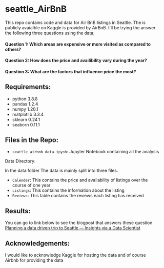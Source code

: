 # seattle_AirBnB

This repo contains code and data for Air BnB listings in Seattle. The is publicly avaialble on Kaggle is provided by AirBnB. I'll be trying the answer the following three questions using the data;

#### Question 1: Which areas are expensive or more visited as compared to others?
#### Question 2: How does the price and availibility vary during the year?
#### Question 3: What are the factors that influence price the most?

## Requirements:

- python 3.8.8
- pandas 1.2.4
- numpy 1.20.1
- matplotlib 3.3.4
- sklearn 0.24.1
- seaborn 0.11.1



## Files in the Repo:

 - `seattle_airbnb_data.ipynb`: Jupyter Notebook containing all the analysis
 
Data Directory:

In the data folder
The data is mainly split into three files.

 - `Calender`: This contains the price and availability of listings over the course of one year
 - `Listings`: This contains the information about the listing
 - `Reviews`: This table contains the reviews each listing has received

## Results:
You can go to link below to see the blogpost that answers these question
[Planning a data driven trip to Seattle — Insights via a Data Scientist](https://medium.com/@asif.arshd/planning-a-data-driven-trip-to-seattle-insights-via-a-data-scientist-f1aff8e31edd)

## Acknowledgements:
I would like to acknowledge Kaggle for hosting the data and of course Airbnb for providing the data
